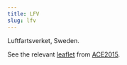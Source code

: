 ```yaml
---
title: LFV
slug: lfv
---
```


Luftfartsverket, Sweden.

See the relevant [leaflet][leaf] from [ACE2015].

[leaf]: ../LFV_Sweden_ACE_2015.pdf "ACE 2015 Benchmarking Report Factsheet: LFV"

[ACE2015]: http://www.eurocontrol.int/publications/atm-cost-effectiveness-ace-2015-benchmarking-report-2016-2020-outlook "ACE 2015 Benchmarking Report"
